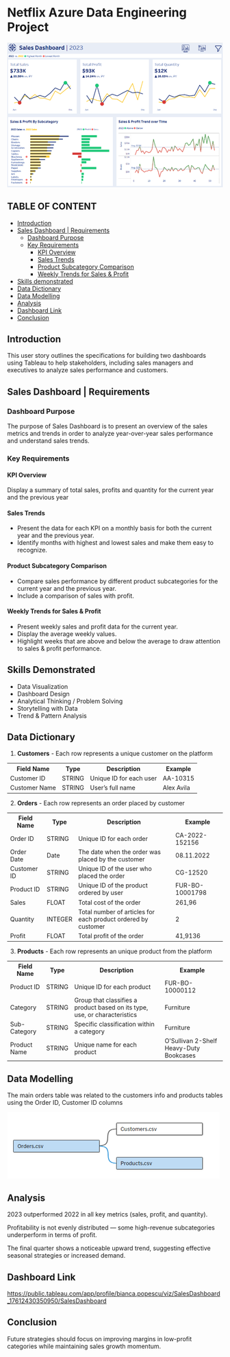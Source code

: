 # Netflix Azure Data Engineering Project

[![Dashboard Preview](https://github.com/BiancaPopescu2001/Tableau/blob/c99714fd1e4cfe094fd5417e5e274135179837de/dashboard%20preview.png)](https://public.tableau.com/app/profile/bianca.popescu/viz/SalesDashboard_17612430350950/SalesDashboard)


## TABLE OF CONTENT
- [Introduction](#introduction)
- [Sales Dashboard | Requirements](#sales-dashboard--requirements)
  - [Dashboard Purpose](#dashboard-purpose)
  - [Key Requirements](#key-requirements)
    - [KPI Overview](#kpi-overview)
    - [Sales Trends](#sales-trends)
    - [Product Subcategory Comparison](#product-subcategory-comparison)
    - [Weekly Trends for Sales & Profit](#weekly-trends-for-sales--profit)
- [Skills demonstrated](#skills-demonstrated)
- [Data Dictionary](#data-dictionarry)
- [Data Modelling](#dat-amodelling)
- [Analysis](#analysis)
- [Dashboard Link](#dashboard-link)
- [Conclusion](#conclusion)
  


## Introduction
This user story outlines the specifications for building two dashboards using Tableau to help stakeholders, including sales managers and executives to analyze sales performance and customers.

## Sales Dashboard | Requirements

### Dashboard Purpose
The purpose of Sales Dashboard is to present an overview of the sales metrics and trends in order to analyze year-over-year sales performance and understand sales trends.

### Key Requirements

#### KPI Overview
Display a summary of total sales, profits and quantity for the current year and the previous year

#### Sales Trends
-	Present the data for each KPI on a monthly basis for both the current year and the previous year.
-	Identify months with highest and lowest sales and make them easy to recognize.

#### Product Subcategory Comparison
-	Compare sales performance by different product subcategories for the current year and the previous year.
-	Include a comparison of sales with profit.

#### Weekly Trends for Sales & Profit
-	Present weekly sales and profit data for the current year.
-	Display the average weekly values.
-	Highlight weeks that are above and below the average to draw attention to sales & profit performance.

## Skills Demonstrated
- Data Visualization
- Dashboard Design
- Analytical Thinking / Problem Solving
- Storytelling with Data
- Trend & Pattern Analysis

## Data Dictionary

1. **Customers** - Each row represents a unique customer on the platform

<table>
  <tr>
    <th>Field Name</th>
    <th>Type</th>
    <th>Description</th>
    <th>Example</th>
  </tr>
  <tr>
    <td>Customer ID</td>
    <td>STRING</td>
    <td>Unique ID for each user</td>
    <td>AA-10315</td>
  </tr>
  <tr>
    <td>Customer Name</td>
    <td>STRING</td>
    <td>User’s full name</td>
    <td>Alex Avila</td>
  </tr>
</table>

2. **Orders** - Each row represents an order placed by customer

<table>
  <tr>
    <th>Field Name</th>
    <th>Type</th>
    <th>Description</th>
    <th>Example</th>
  </tr>
  <tr>
    <td>Order ID</td>
    <td>STRING</td>
    <td>Unique ID for each order</td>
    <td>CA-2022-152156</td>
  </tr>
  <tr>
    <td>Order Date</td>
    <td>Date</td>
    <td>The date when the order was placed by the customer</td>
    <td>08.11.2022</td>
  </tr>
  <tr>
    <td>Customer ID</td>
    <td>STRING</td>
    <td>Unique ID of the user who placed the order</td>
    <td>CG-12520</td>
  </tr>
   <tr>
    <td>Product ID</td>
    <td>STRING</td>
    <td>Unique ID of the product ordered by user</td>
    <td>FUR-BO-10001798</td>
  </tr>
   <tr>
    <td>Sales</td>
    <td>FLOAT</td>
    <td>Total cost of the order</td>
    <td>261,96</td>
  </tr>
   <tr>
    <td>Quantity</td>
    <td>INTEGER</td>
    <td>Total number of articles for each product ordered by customer</td>
    <td>2</td>
  </tr>
  <tr>
    <td>Profit</td>
    <td>FLOAT</td>
    <td>Total profit of the order</td>
    <td>41,9136</td>
  </tr>
</table>

3. **Products** - Each row represents an unique product from the platform

<table>
  <tr>
    <th>Field Name</th>
    <th>Type</th>
    <th>Description</th>
    <th>Example</th>
  </tr>
    <td>Product ID</td>
    <td>STRING</td>
    <td>Unique ID for each product</td>
    <td>FUR-BO-10000112</td>
  </tr>
  <tr>
    <td>Category</td>
    <td>STRING</td>
    <td>Group that classifies a product based on its type, use, or characteristics</td>
    <td>Furniture</td>
  </tr>
   <tr>
    <td>Sub-Category</td>
    <td>STRING</td>
    <td>Specific classification within a category</td>
    <td>Furniture</td>
  </tr>
  <tr>
    <td>Product Name</td>
    <td>STRING</td>
    <td>Unique name for each product</td>
    <td>O'Sullivan 2-Shelf Heavy-Duty Bookcases</td>
  </tr>
</table>

## Data Modelling

The main orders table was related to the customers info and products tables using the Order ID, Customer ID columns

![Data Modelling](https://github.com/BiancaPopescu2001/Tableau/blob/298dd4b73161beb4d60189eb4c01f1a27948ab98/data%20modelling.png)


## Analysis
2023 outperformed 2022 in all key metrics (sales, profit, and quantity).

Profitability is not evenly distributed — some high-revenue subcategories underperform in terms of profit.

The final quarter shows a noticeable upward trend, suggesting effective seasonal strategies or increased demand.


## Dashboard Link

https://public.tableau.com/app/profile/bianca.popescu/viz/SalesDashboard_17612430350950/SalesDashboard

## Conclusion

Future strategies should focus on improving margins in low-profit categories while maintaining sales growth momentum.

